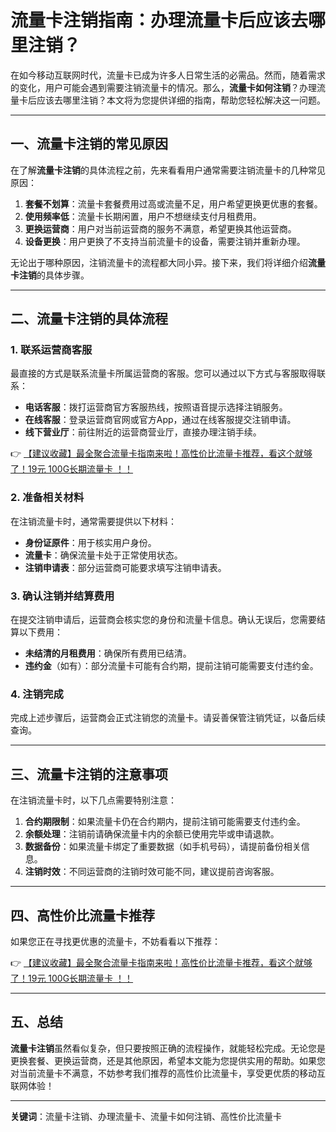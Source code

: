 # 流量卡注销指南：办理流量卡后应该去哪里注销？

在如今移动互联网时代，流量卡已成为许多人日常生活的必需品。然而，随着需求的变化，用户可能会遇到需要注销流量卡的情况。那么，**流量卡如何注销**？办理流量卡后应该去哪里注销？本文将为您提供详细的指南，帮助您轻松解决这一问题。

---

## 一、流量卡注销的常见原因

在了解**流量卡注销**的具体流程之前，先来看看用户通常需要注销流量卡的几种常见原因：

1. **套餐不划算**：流量卡套餐费用过高或流量不足，用户希望更换更优惠的套餐。
2. **使用频率低**：流量卡长期闲置，用户不想继续支付月租费用。
3. **更换运营商**：用户对当前运营商的服务不满意，希望更换其他运营商。
4. **设备更换**：用户更换了不支持当前流量卡的设备，需要注销并重新办理。

无论出于哪种原因，注销流量卡的流程都大同小异。接下来，我们将详细介绍**流量卡注销**的具体步骤。

---

## 二、流量卡注销的具体流程

### 1. 联系运营商客服

最直接的方式是联系流量卡所属运营商的客服。您可以通过以下方式与客服取得联系：

- **电话客服**：拨打运营商官方客服热线，按照语音提示选择注销服务。
- **在线客服**：登录运营商官网或官方App，通过在线客服提交注销申请。
- **线下营业厅**：前往附近的运营商营业厅，直接办理注销手续。

👉 [【建议收藏】最全聚合流量卡指南来啦！高性价比流量卡推荐，看这个就够了！19元 100G长期流量卡 ！！](https://bit.ly/Liuliangka)

### 2. 准备相关材料

在注销流量卡时，通常需要提供以下材料：

- **身份证原件**：用于核实用户身份。
- **流量卡**：确保流量卡处于正常使用状态。
- **注销申请表**：部分运营商可能要求填写注销申请表。

### 3. 确认注销并结算费用

在提交注销申请后，运营商会核实您的身份和流量卡信息。确认无误后，您需要结算以下费用：

- **未结清的月租费用**：确保所有费用已结清。
- **违约金**（如有）：部分流量卡可能有合约期，提前注销可能需要支付违约金。

### 4. 注销完成

完成上述步骤后，运营商会正式注销您的流量卡。请妥善保管注销凭证，以备后续查询。

---

## 三、流量卡注销的注意事项

在注销流量卡时，以下几点需要特别注意：

1. **合约期限制**：如果流量卡仍在合约期内，提前注销可能需要支付违约金。
2. **余额处理**：注销前请确保流量卡内的余额已使用完毕或申请退款。
3. **数据备份**：如果流量卡绑定了重要数据（如手机号码），请提前备份相关信息。
4. **注销时效**：不同运营商的注销时效可能不同，建议提前咨询客服。

---

## 四、高性价比流量卡推荐

如果您正在寻找更优惠的流量卡，不妨看看以下推荐：

👉 [【建议收藏】最全聚合流量卡指南来啦！高性价比流量卡推荐，看这个就够了！19元 100G长期流量卡 ！！](https://bit.ly/Liuliangka)

---

## 五、总结

**流量卡注销**虽然看似复杂，但只要按照正确的流程操作，就能轻松完成。无论您是更换套餐、更换运营商，还是其他原因，希望本文能为您提供实用的帮助。如果您对当前流量卡不满意，不妨参考我们推荐的高性价比流量卡，享受更优质的移动互联网体验！

---

**关键词**：流量卡注销、办理流量卡、流量卡如何注销、高性价比流量卡